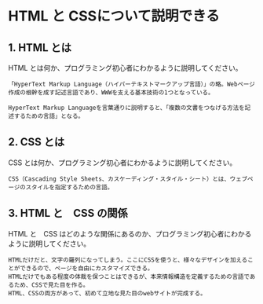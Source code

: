 # HTML と CSSについて説明できる

## 1. HTML とは

HTML とは何か、プログラミング初心者にわかるように説明してください。
```
「HyperText Markup Language（ハイパーテキストマークアップ言語）」の略。Webページ作成の根幹を成す記述言語であり、WWWを支える基本技術の1つとなっている。

HyperText Markup Languageを言葉通りに説明すると、「複数の文書をつなげる方法を記述するための言語」となる。
```

## 2. CSS とは

CSS とは何か、プログラミング初心者にわかるように説明してください。
```
CSS（Cascading Style Sheets、カスケーディング・スタイル・シート）とは、ウェブページのスタイルを指定するための言語。

```

## 3. HTML と　CSS の関係

HTML と　CSS はどのような関係にあるのか、プログラミング初心者にわかるように説明してください。

```
HTMLだけだと、文字の羅列になってしまう。ここにCSSを使うと、様々なデザインを加えることができるので、ページを自由にカスタマイズできる。
HTMLだけでもある程度の体裁を保つことはできるが、本来情報構造を定義するための言語であるため、CSSで見た目を作る。
HTML、CSSの両方があって、初めて立地な見た目のwebサイトが完成する。
```
